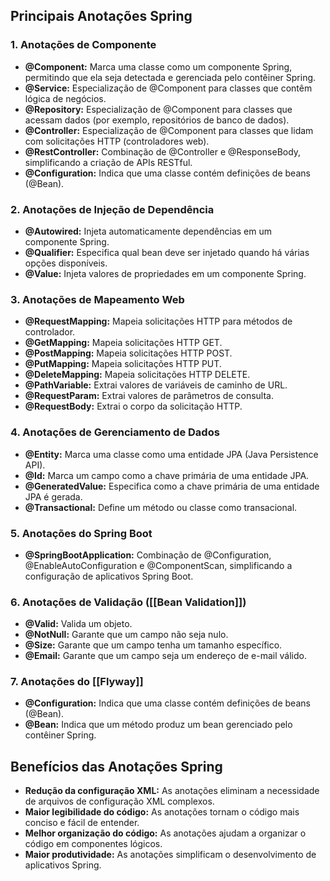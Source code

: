 ## Principais Anotações Spring

### 1. Anotações de Componente

- **@Component:** Marca uma classe como um componente Spring, permitindo que ela seja detectada e gerenciada pelo contêiner Spring.
- **@Service:** Especialização de @Component para classes que contêm lógica de negócios.
- **@Repository:** Especialização de @Component para classes que acessam dados (por exemplo, repositórios de banco de dados).
- **@Controller:** Especialização de @Component para classes que lidam com solicitações HTTP (controladores web).
- **@RestController:** Combinação de @Controller e @ResponseBody, simplificando a criação de APIs RESTful.
- **@Configuration:** Indica que uma classe contém definições de beans (@Bean).

### 2. Anotações de Injeção de Dependência

- **@Autowired:** Injeta automaticamente dependências em um componente Spring.
- **@Qualifier:** Especifica qual bean deve ser injetado quando há várias opções disponíveis.
- **@Value:** Injeta valores de propriedades em um componente Spring.

### 3. Anotações de Mapeamento Web

- **@RequestMapping:** Mapeia solicitações HTTP para métodos de controlador.
- **@GetMapping:** Mapeia solicitações HTTP GET.
- **@PostMapping:** Mapeia solicitações HTTP POST.
- **@PutMapping:** Mapeia solicitações HTTP PUT.
- **@DeleteMapping:** Mapeia solicitações HTTP DELETE.
- **@PathVariable:** Extrai valores de variáveis de caminho de URL.
- **@RequestParam:** Extrai valores de parâmetros de consulta.
- **@RequestBody:** Extrai o corpo da solicitação HTTP.

### 4. Anotações de Gerenciamento de Dados

- **@Entity:** Marca uma classe como uma entidade JPA (Java Persistence API).
- **@Id:** Marca um campo como a chave primária de uma entidade JPA.
- **@GeneratedValue:** Especifica como a chave primária de uma entidade JPA é gerada.
- **@Transactional:** Define um método ou classe como transacional.

### 5. Anotações do Spring Boot

- **@SpringBootApplication:** Combinação de @Configuration, @EnableAutoConfiguration e @ComponentScan, simplificando a configuração de aplicativos Spring Boot.

### 6. Anotações de Validação ([[Bean Validation]])

- **@Valid:** Valida um objeto.
- **@NotNull:** Garante que um campo não seja nulo.
- **@Size:** Garante que um campo tenha um tamanho específico.
- **@Email:** Garante que um campo seja um endereço de e-mail válido.

### 7. Anotações do [[Flyway]]

- **@Configuration:** Indica que uma classe contém definições de beans (@Bean).
- **@Bean:** Indica que um método produz um bean gerenciado pelo contêiner Spring.

## Benefícios das Anotações Spring

- **Redução da configuração XML:** As anotações eliminam a necessidade de arquivos de configuração XML complexos.
- **Maior legibilidade do código:** As anotações tornam o código mais conciso e fácil de entender.
- **Melhor organização do código:** As anotações ajudam a organizar o código em componentes lógicos.
- **Maior produtividade:** As anotações simplificam o desenvolvimento de aplicativos Spring.